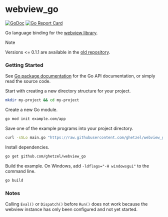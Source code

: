 # webview_go

[![GoDoc](https://godoc.org/github.com/ghetzel/webview_go?status.svg)](https://godoc.org/github.com/ghetzel/webview_go)
[![Go Report Card](https://goreportcard.com/badge/github.com/ghetzel/webview_go)](https://goreportcard.com/report/github.com/ghetzel/webview_go)

Go language binding for the [webview library][webview].

> [!NOTE]
> Versions <= 0.1.1 are available in the [old repository][webview].

### Getting Started

See [Go package documentation][go-docs] for the Go API documentation, or simply read the source code.

Start with creating a new directory structure for your project.

```sh
mkdir my-project && cd my-project
```

Create a new Go module.

```sh
go mod init example.com/app
```

Save one of the example programs into your project directory.

```sh
curl -sSLo main.go "https://raw.githubusercontent.com/ghetzel/webview_go/master/examples/basic/main.go"
```

Install dependencies.

```sh
go get github.com/ghetzel/webview_go
```

Build the example. On Windows, add `-ldflags="-H windowsgui"` to the command line.

```sh
go build
```

### Notes

Calling `Eval()` or `Dispatch()` before `Run()` does not work because the webview instance has only been configured and not yet started.

[go-docs]: https://pkg.go.dev/github.com/ghetzel/webview_go
[webview]: https://github.com/ghetzel/webview
